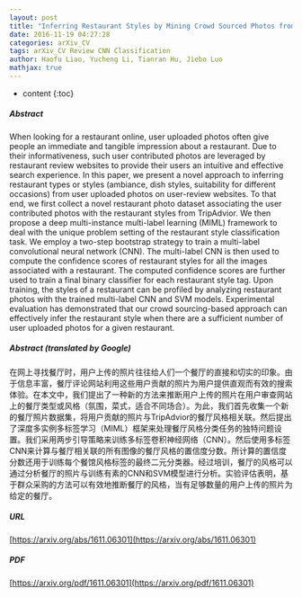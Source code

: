 ```yaml
---
layout: post
title: "Inferring Restaurant Styles by Mining Crowd Sourced Photos from User-Review Websites"
date: 2016-11-19 04:27:28
categories: arXiv_CV
tags: arXiv_CV Review CNN Classification
author: Haofu Liao, Yucheng Li, Tianran Hu, Jiebo Luo
mathjax: true
---
```


* content
{:toc}

##### Abstract
When looking for a restaurant online, user uploaded photos often give people an immediate and tangible impression about a restaurant. Due to their informativeness, such user contributed photos are leveraged by restaurant review websites to provide their users an intuitive and effective search experience. In this paper, we present a novel approach to inferring restaurant types or styles (ambiance, dish styles, suitability for different occasions) from user uploaded photos on user-review websites. To that end, we first collect a novel restaurant photo dataset associating the user contributed photos with the restaurant styles from TripAdvior. We then propose a deep multi-instance multi-label learning (MIML) framework to deal with the unique problem setting of the restaurant style classification task. We employ a two-step bootstrap strategy to train a multi-label convolutional neural network (CNN). The multi-label CNN is then used to compute the confidence scores of restaurant styles for all the images associated with a restaurant. The computed confidence scores are further used to train a final binary classifier for each restaurant style tag. Upon training, the styles of a restaurant can be profiled by analyzing restaurant photos with the trained multi-label CNN and SVM models. Experimental evaluation has demonstrated that our crowd sourcing-based approach can effectively infer the restaurant style when there are a sufficient number of user uploaded photos for a given restaurant.

##### Abstract (translated by Google)
在网上寻找餐厅时，用户上传的照片往往给人们一个餐厅的直接和切实的印象。由于信息丰富，餐厅评论网站利用这些用户贡献的照片为用户提供直观而有效的搜索体验。在本文中，我们提出了一种新的方法来推断用户上传的照片在用户审查网站上的餐厅类型或风格（氛围，菜式，适合不同场合）。为此，我们首先收集一个新的餐厅照片数据集，将用户贡献的照片与TripAdvior的餐厅风格相关联。然后提出了深度多实例多标签学习（MIML）框架来处理餐厅风格分类任务的独特问题设置。我们采用两步引导策略来训练多标签卷积神经网络（CNN）。然后使用多标签CNN来计算与餐厅相关联的所有图像的餐厅风格的置信度分数。所计算的置信度分数还用于训练每个餐馆风格标签的最终二元分类器。经过培训，餐厅的风格可以通过分析餐厅的照片与训练有素的CNN和SVM模型进行分析。实验评估表明，基于群众采购的方法可以有效地推断餐厅的风格，当有足够数量的用户上传的照片为给定的餐厅。

##### URL
[https://arxiv.org/abs/1611.06301](https://arxiv.org/abs/1611.06301)

##### PDF
[https://arxiv.org/pdf/1611.06301](https://arxiv.org/pdf/1611.06301)

